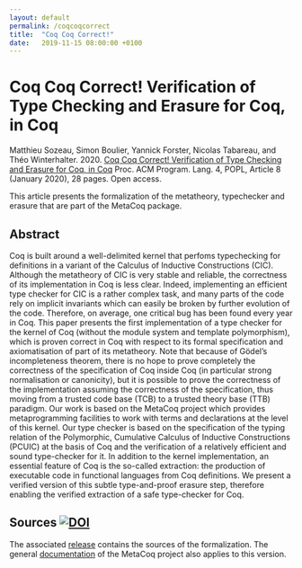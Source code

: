 ```yaml
---
layout: default
permalink: /coqcoqcorrect
title:  "Coq Coq Correct!"
date:   2019-11-15 08:00:00 +0100
---
```


Coq Coq Correct! Verification of Type Checking and Erasure for Coq, in Coq
===============

Matthieu Sozeau, Simon Boulier, Yannick Forster, Nicolas Tabareau, and Théo Winterhalter. 2020. 
[Coq Coq Correct! Verification of Type Checking and Erasure for Coq, in Coq](https://doi.org/10.1145/3371076)
Proc. ACM Program. Lang. 4, POPL, Article 8 (January 2020), 28 pages. Open access.

This article presents the formalization of the metatheory, typechecker and erasure that are part of the MetaCoq package.

Abstract
--------

Coq is built around a well-delimited kernel that perfoms typechecking for definitions in a variant of the Calculus of
Inductive Constructions (CIC). Although the metatheory of CIC is very stable and reliable, the correctness of its
implementation in Coq is less clear. Indeed, implementing an efficient type checker for CIC is a rather complex task,
and many parts of the code rely on implicit invariants which can easily be broken by further evolution of the code.
Therefore, on average, one critical bug has been found every year in Coq. This paper presents the first implementation
of a type checker for the kernel of Coq (without the module system and template polymorphism), which is proven correct
in Coq with respect to its formal specification and axiomatisation of part of its metatheory. Note that because of
Gödel’s incompleteness theorem, there is no hope to prove completely the correctness of the specification of Coq inside
Coq (in particular strong normalisation or canonicity), but it is possible to prove the correctness of the
implementation assuming the correctness of the specification, thus moving from a trusted code base (TCB) to a trusted
theory base (TTB) paradigm. Our work is based on the MetaCoq project which provides metaprogramming facilities to work
with terms and declarations at the level of this kernel. Our type checker is based on the specification of the typing
relation of the Polymorphic, Cumulative Calculus of Inductive Constructions (PCUIC) at the basis of Coq and the
verification of a relatively efficient and sound type-checker for it. In addition to the kernel implementation, an
essential feature of Coq is the so-called extraction: the production of executable code in functional languages from Coq
definitions. We present a verified version of this subtle type-and-proof erasure step, therefore enabling the verified
extraction of a safe type-checker for Coq.

Sources [![DOI](https://zenodo.org/badge/DOI/10.5281/zenodo.3544373.svg)](https://doi.org/10.5281/zenodo.3544373)
-------

The associated [release](https://zenodo.org/record/3544373/files/MetaCoq/metacoq-CoqCoqCorrect.zip?download=1)
contains the sources of the formalization. The general [documentation] of the MetaCoq project
also applies to this version.

[documentation]: https://metacoq.github.io/#documentation
